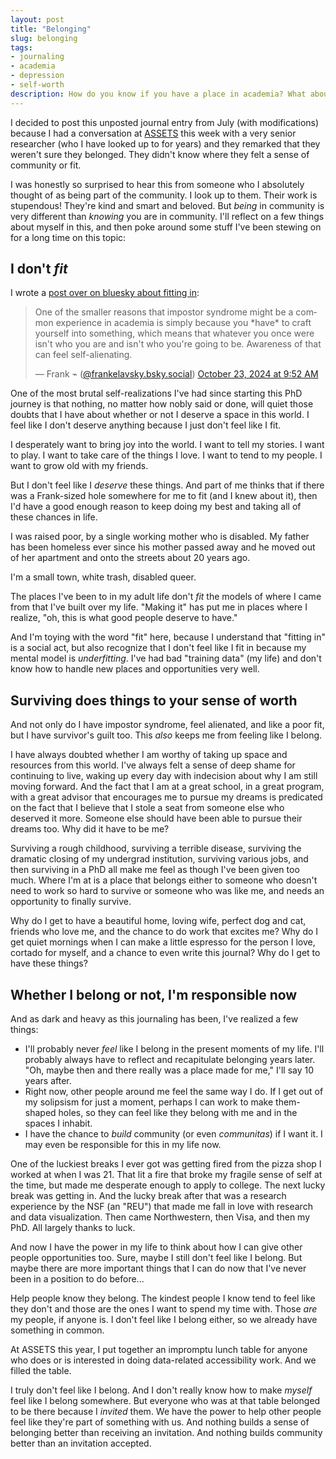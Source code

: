 ```yaml
---
layout: post
title: "Belonging"
slug: belonging
tags:
- journaling
- academia
- depression
- self-worth
description: How do you know if you have a place in academia? What about knowing whether you belong anywhere at all?
---
```


I decided to post this unposted journal entry from July (with modifications) because I had a conversation at [ASSETS](https://assets24.sigaccess.org/) this week with a very senior researcher (who I have looked up to for years) and they remarked that they weren't sure they belonged. They didn't know where they felt a sense of community or fit.

I was honestly so surprised to hear this from someone who I absolutely thought of as being part of the community. I look up to them. Their work is stupendous! They're kind and smart and beloved. But *being* in community is very different than *knowing* you are in community. I'll reflect on a few things about myself in this, and then poke around some stuff I've been stewing on for a long time on this topic:

## I don't *fit*

I wrote a [post over on bluesky about fitting in](https://bsky.app/profile/frankelavsky.bsky.social/post/3l76ote6udb2w):

<blockquote class="bluesky-embed" data-bluesky-uri="at://did:plc:jonnuvubyyf7xhsentiuyq3l/app.bsky.feed.post/3l76ote6udb2w" data-bluesky-cid="bafyreibz6lnohdq2mfnn2ym4whlnwwavjljibkvigqsl4ahfaq2eb3mlzm"><p lang="en">One of the smaller reasons that impostor syndrome might be a common experience in academia is simply because you *have* to craft yourself into something, which means that whatever you once were isn&#x27;t who you are and isn&#x27;t who you&#x27;re going to be. Awareness of that can feel self-alienating.</p>&mdash; Frank ⌁ (<a href="https://bsky.app/profile/did:plc:jonnuvubyyf7xhsentiuyq3l?ref_src=embed">@frankelavsky.bsky.social</a>) <a href="https://bsky.app/profile/did:plc:jonnuvubyyf7xhsentiuyq3l/post/3l76ote6udb2w?ref_src=embed">October 23, 2024 at 9:52 AM</a></blockquote><script async src="https://embed.bsky.app/static/embed.js" charset="utf-8"></script>

One of the most brutal self-realizations I've had since starting this PhD journey is that nothing, no matter how nobly said or done, will quiet those doubts that I have about whether or not I deserve a space in this world. I feel like I don't deserve anything because I just don't feel like I fit.

I desperately want to bring joy into the world. I want to tell my stories. I want to play. I want to take care of the things I love. I want to tend to my people. I want to grow old with my friends.

But I don't feel like I *deserve* these things. And part of me thinks that if there was a Frank-sized hole somewhere for me to fit (and I knew about it), then I'd have a good enough reason to keep doing my best and taking all of these chances in life.

I was raised poor, by a single working mother who is disabled. My father has been homeless ever since his mother passed away and he moved out of her apartment and onto the streets about 20 years ago.

I'm a small town, white trash, disabled queer.

The places I've been to in my adult life don't *fit* the models of where I came from that I've built over my life. "Making it" has put me in places where I realize, "oh, this is what good people deserve to have."

And I'm toying with the word "fit" here, because I understand that "fitting in" is a social act, but also recognize that I don't feel like I fit in because my mental model is *underfitting*. I've had bad "training data" (my life) and don't know how to handle new places and opportunities very well.

## Surviving does things to your sense of worth
And not only do I have impostor syndrome, feel alienated, and like a poor fit, but I have survivor's guilt too. This *also* keeps me from feeling like I belong.

I have always doubted whether I am worthy of taking up space and resources from this world. I've always felt a sense of deep shame for continuing to live, waking up every day with indecision about why I am still moving forward. And the fact that I am at a great school, in a great program, with a great advisor that encourages me to pursue my dreams is predicated on the fact that I believe that I stole a seat from someone else who deserved it more. Someone else should have been able to pursue their dreams too. Why did it have to be me?

Surviving a rough childhood, surviving a terrible disease, surviving the dramatic closing of my undergrad institution, surviving various jobs, and then surviving in a PhD all make me feel as though I've been given too much. Where I'm at is a place that belongs either to someone who doesn't need to work so hard to survive or someone who was like me, and needs an opportunity to finally survive.

Why do I get to have a beautiful home, loving wife, perfect dog and cat, friends who love me, and the chance to do work that excites me? Why do I get quiet mornings when I can make a little espresso for the person I love, cortado for myself, and a chance to even write this journal? Why do I get to have these things?

## Whether I belong or not, I'm responsible now

And as dark and heavy as this journaling has been, I've realized a few things:
- I'll probably never *feel* like I belong in the present moments of my life. I'll probably always have to reflect and recapitulate belonging years later. "Oh, maybe then and there really was a place made for me," I'll say 10 years after.
- Right now, other people around me feel the same way I do. If I get out of my solipsism for just a moment, perhaps I can work to make them-shaped holes, so they can feel like they belong with me and in the spaces I inhabit.
- I have the chance to *build* community (or even *communitas*) if I want it. I may even be responsible for this in my life now.

One of the luckiest breaks I ever got was getting fired from the pizza shop I worked at when I was 21. That lit a fire that broke my fragile sense of self at the time, but made me desperate enough to apply to college. The next lucky break was getting in. And the lucky break after that was a research experience by the NSF (an "REU") that made me fall in love with research and data visualization. Then came Northwestern, then Visa, and then my PhD. All largely thanks to luck.

And now I have the power in my life to think about how I can give other people opportunities too. Sure, maybe I still don't feel like I belong. But maybe there are more important things that I can do now that I've never been in a position to do before...

Help people know they belong. The kindest people I know tend to feel like they don't and those are the ones I want to spend my time with. Those *are* my people, if anyone is. I don't feel like I belong either, so we already have something in common.

At ASSETS this year, I put together an impromptu lunch table for anyone who does or is interested in doing data-related accessibility work. And we filled the table.

I truly don't feel like I belong. And I don't really know how to make *myself* feel like I belong somewhere. But everyone who was at that table belonged to be there because I *invited* them. We have the power to help other people feel like they're part of something with us. And nothing builds a sense of belonging better than receiving an invitation. And nothing builds community better than an invitation accepted.
